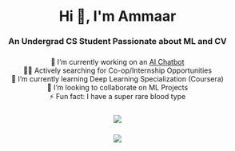 <h1 align="center">Hi 👋, I'm Ammaar</h1>
<h3 align="center">An Undergrad CS Student Passionate about ML and CV</h3>

### 

<div align="center">

🔭 I’m currently working on an [AI Chatbot](https://github.com/ammaarkhan/Chatbot)<br>🤵‍♂️ Actively searching for Co-op/Internship Opportunities<br>🌱 I’m currently learning Deep Learning Specialization (Coursera)<br>🤝 I’m looking to collaborate on ML Projects<br>⚡ Fun fact: I have a super rare blood type

###

![](https://github-readme-stats.vercel.app/api?username=ammaarkhan&theme=blueberry&hide_border=false&include_all_commits=false&count_private=false)<br/>

###

![](https://github-readme-streak-stats.herokuapp.com/?user=ammaarkhan&theme=blueberry&hide_border=false)<br/>
</div>

<!-- Proudly created with GPRM ( https://gprm.itsvg.in ) -->
